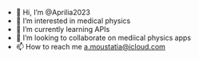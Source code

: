 - 👋 Hi, I’m @Aprilia2023
- 👀 I’m interested in medical physics
- 🌱 I’m currently learning APIs
- 💞️ I’m looking to collaborate on mediical physics apps
- 📫 How to reach me a.moustatia@icloud.com

<!---
Aprilia2023/Aprilia2023 is a ✨ special ✨ repository because its `README.md` (this file) appears on your GitHub profile.
You can click the Preview link to take a look at your changes.
--->
